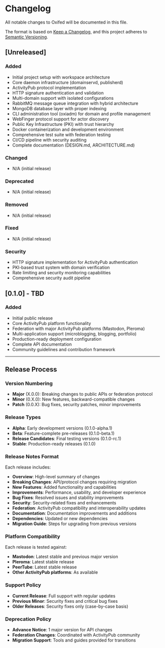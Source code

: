 # Changelog

All notable changes to Oxifed will be documented in this file.

The format is based on [Keep a Changelog](https://keepachangelog.com/en/1.0.0/),
and this project adheres to [Semantic Versioning](https://semver.org/spec/v2.0.0.html).

## [Unreleased]

### Added
- Initial project setup with workspace architecture
- Core daemon infrastructure (domainservd, publisherd)
- ActivityPub protocol implementation
- HTTP signature authentication and validation
- Multi-domain support with isolated configurations
- RabbitMQ message queue integration with hybrid architecture
- MongoDB database layer with proper indexing
- CLI administration tool (oxiadm) for domain and profile management
- WebFinger protocol support for actor discovery
- Public Key Infrastructure (PKI) with trust hierarchy
- Docker containerization and development environment
- Comprehensive test suite with federation testing
- CI/CD pipeline with security auditing
- Complete documentation (DESIGN.md, ARCHITECTURE.md)

### Changed
- N/A (initial release)

### Deprecated
- N/A (initial release)

### Removed
- N/A (initial release)

### Fixed
- N/A (initial release)

### Security
- HTTP signature implementation for ActivityPub authentication
- PKI-based trust system with domain verification
- Rate limiting and security monitoring capabilities
- Comprehensive security audit pipeline

## [0.1.0] - TBD

### Added
- Initial public release
- Core ActivityPub platform functionality
- Federation with major ActivityPub platforms (Mastodon, Pleroma)
- Multi-application support (microblogging, blogging, portfolio)
- Production-ready deployment configuration
- Complete API documentation
- Community guidelines and contribution framework

---

## Release Process

### Version Numbering
- **Major** (X.0.0): Breaking changes to public APIs or federation protocol
- **Minor** (0.X.0): New features, backward-compatible changes
- **Patch** (0.0.X): Bug fixes, security patches, minor improvements

### Release Types
- **Alpha**: Early development versions (0.1.0-alpha.1)
- **Beta**: Feature-complete pre-releases (0.1.0-beta.1)
- **Release Candidates**: Final testing versions (0.1.0-rc.1)
- **Stable**: Production-ready releases (0.1.0)

### Release Notes Format
Each release includes:
- **Overview**: High-level summary of changes
- **Breaking Changes**: API/protocol changes requiring migration
- **New Features**: Added functionality and capabilities
- **Improvements**: Performance, usability, and developer experience
- **Bug Fixes**: Resolved issues and stability improvements
- **Security**: Security-related fixes and enhancements
- **Federation**: ActivityPub compatibility and interoperability updates
- **Documentation**: Documentation improvements and additions
- **Dependencies**: Updated or new dependencies
- **Migration Guide**: Steps for upgrading from previous versions

### Platform Compatibility
Each release is tested against:
- **Mastodon**: Latest stable and previous major version
- **Pleroma**: Latest stable release
- **PeerTube**: Latest stable release
- **Other ActivityPub platforms**: As available

### Support Policy
- **Current Release**: Full support with regular updates
- **Previous Minor**: Security fixes and critical bug fixes
- **Older Releases**: Security fixes only (case-by-case basis)

### Deprecation Policy
- **Advance Notice**: 1 major version for API changes
- **Federation Changes**: Coordinated with ActivityPub community
- **Migration Support**: Tools and guides provided for transitions